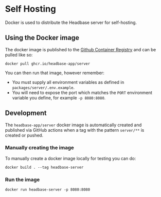 # Self Hosting

Docker is used to distribute the Headbase server for self-hosting.

## Using the Docker image

The docker image is published to the [Github Container Registry](https://docs.github.com/en/packages/working-with-a-github-packages-registry/working-with-the-container-registry#about-the-container-registry)
and can be pulled like so:

```
docker pull ghcr.io/headbase-app/server
```

You can then run that image, however remember:
- You must supply all environment variables as defined in `packages/server/.env.example`.
- You will need to expose the port which matches the `PORT` environment variable you define, for example `-p 8080:8080`.

## Development

The `headbase-app/server` docker image is automatically created and published via GitHub actions when a tag with the pattern `server/**` is created or pushed.

### Manually creating the image
To manually create a docker image locally for testing you can do:

```
docker build . --tag headbase-server
```

### Run the image
```
docker run headbase-server -p 8080:8080
```

